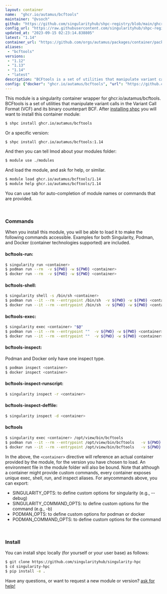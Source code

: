 ```yaml
---
layout: container
name:  "ghcr.io/autamus/bcftools"
maintainer: "@vsoch"
github: "https://github.com/singularityhub/shpc-registry/blob/main/ghcr.io/autamus/bcftools/container.yaml"
config_url: "https://raw.githubusercontent.com/singularityhub/shpc-registry/main/ghcr.io/autamus/bcftools/container.yaml"
updated_at: "2023-09-15 02:23:14.838805"
latest: "1.14"
container_url: "https://github.com/orgs/autamus/packages/container/package/bcftools"
aliases:
 - "bcftools"
versions:
 - "1.12"
 - "1.13"
 - "1.14"
 - "latest"
description: "BCFtools is a set of utilities that manipulate variant calls in the Variant Call Format (VCF) and its binary counterpart BCF."
config: {"docker": "ghcr.io/autamus/bcftools", "url": "https://github.com/orgs/autamus/packages/container/package/bcftools", "maintainer": "@vsoch", "description": "BCFtools is a set of utilities that manipulate variant calls in the Variant Call Format (VCF) and its binary counterpart BCF.", "latest": {"1.14": "sha256:3d7d9fdf54f860f4bd689a13c7a394390b5f941e40d0a701dea1cfbd22786ccd"}, "tags": {"1.12": "sha256:b77a402c04d702bf2c4cac914552c2515e630d9e6ecf36fcd332469f026388d9", "1.13": "sha256:f362b16aec2b3fc6d1e6119882ff113066684432cfcb8882990c6d2a4ce2569a", "1.14": "sha256:3d7d9fdf54f860f4bd689a13c7a394390b5f941e40d0a701dea1cfbd22786ccd", "latest": "sha256:3d7d9fdf54f860f4bd689a13c7a394390b5f941e40d0a701dea1cfbd22786ccd"}, "aliases": {"bcftools": "/opt/view/bin/bcftools"}}
---
```


This module is a singularity container wrapper for ghcr.io/autamus/bcftools.
BCFtools is a set of utilities that manipulate variant calls in the Variant Call Format (VCF) and its binary counterpart BCF.
After [installing shpc](#install) you will want to install this container module:


```bash
$ shpc install ghcr.io/autamus/bcftools
```

Or a specific version:

```bash
$ shpc install ghcr.io/autamus/bcftools:1.14
```

And then you can tell lmod about your modules folder:

```bash
$ module use ./modules
```

And load the module, and ask for help, or similar.

```bash
$ module load ghcr.io/autamus/bcftools/1.14
$ module help ghcr.io/autamus/bcftools/1.14
```

You can use tab for auto-completion of module names or commands that are provided.

<br>

### Commands

When you install this module, you will be able to load it to make the following commands accessible.
Examples for both Singularity, Podman, and Docker (container technologies supported) are included.

#### bcftools-run:

```bash
$ singularity run <container>
$ podman run --rm  -v ${PWD} -w ${PWD} <container>
$ docker run --rm  -v ${PWD} -w ${PWD} <container>
```

#### bcftools-shell:

```bash
$ singularity shell -s /bin/sh <container>
$ podman run --it --rm --entrypoint /bin/sh  -v ${PWD} -w ${PWD} <container>
$ docker run --it --rm --entrypoint /bin/sh  -v ${PWD} -w ${PWD} <container>
```

#### bcftools-exec:

```bash
$ singularity exec <container> "$@"
$ podman run --it --rm --entrypoint ""  -v ${PWD} -w ${PWD} <container> "$@"
$ docker run --it --rm --entrypoint ""  -v ${PWD} -w ${PWD} <container> "$@"
```

#### bcftools-inspect:

Podman and Docker only have one inspect type.

```bash
$ podman inspect <container>
$ docker inspect <container>
```

#### bcftools-inspect-runscript:

```bash
$ singularity inspect -r <container>
```

#### bcftools-inspect-deffile:

```bash
$ singularity inspect -d <container>
```


#### bcftools

```bash
$ singularity exec <container> /opt/view/bin/bcftools
$ podman run --it --rm --entrypoint /opt/view/bin/bcftools   -v ${PWD} -w ${PWD} <container> -c " $@"
$ docker run --it --rm --entrypoint /opt/view/bin/bcftools   -v ${PWD} -w ${PWD} <container> -c " $@"
```



In the above, the `<container>` directive will reference an actual container provided
by the module, for the version you have chosen to load. An environment file in the
module folder will also be bound. Note that although a container
might provide custom commands, every container exposes unique exec, shell, run, and
inspect aliases. For anycommands above, you can export:

 - SINGULARITY_OPTS: to define custom options for singularity (e.g., --debug)
 - SINGULARITY_COMMAND_OPTS: to define custom options for the command (e.g., -b)
 - PODMAN_OPTS: to define custom options for podman or docker
 - PODMAN_COMMAND_OPTS: to define custom options for the command

<br>

### Install

You can install shpc locally (for yourself or your user base) as follows:

```bash
$ git clone https://github.com/singularityhub/singularity-hpc
$ cd singularity-hpc
$ pip install -e .
```

Have any questions, or want to request a new module or version? [ask for help!](https://github.com/singularityhub/singularity-hpc/issues)